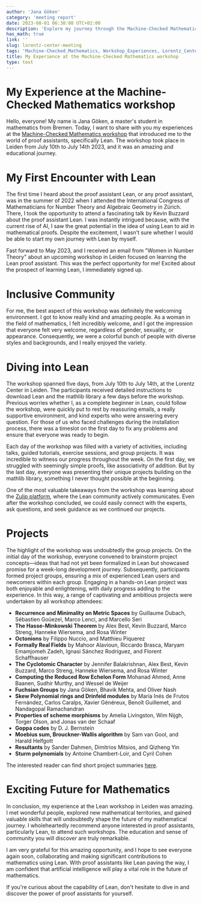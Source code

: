 ```yaml
---
author: 'Jana Göken'
category: 'meeting report'
date: 2023-08-01 06:30:08 UTC+02:00
description: 'Explore my journey through the Machine-Checked Mathematics workshop, where I delve into the world of proof assistants and the vibrant Lean community.'
has_math: true
link: ''
slug: lorentz-center-meeting
tags: 'Machine-Checked_Mathematics, Workshop_Experiences, Lorentz_Center, Inclusive_Environment'
title: My Experience at the Machine-Checked Mathematics workshop
type: text
---
```

# My Experience at the Machine-Checked Mathematics workshop
Hello, everyone! My name is Jana Göken, a master's student in mathematics from Bremen. Today, I want to share with you my experiences at the [Machine-Checked Mathematics workshop](https://www.lorentzcenter.nl/machine-checked-mathematics.html) that introduced me to the world of proof assistants, specifically Lean.
The workshop took place in Leiden from July 10th to July 14th 2023, and it was an amazing and educational journey.

<!-- TEASER_END -->
# My First Encounter with Lean
The first time I heard about the proof assistant Lean, or any proof assistant, was in the summer of 2022 when I attended the International Congress of Mathematicians for Number Theory and Algebraic Geometry in Zürich. There, I took the opportunity to attend a fascinating talk by Kevin Buzzard about the proof assistant Lean. I was instantly intrigued because, with the current rise of AI, I saw the great potential in the idea of using Lean to aid in mathematical proofs. Despite the excitement, I wasn't sure whether I would be able to start my own journey with Lean by myself.

Fast forward to May 2023, and I received an email from "Women in Number Theory" about an upcoming workshop in Leiden focused on learning the Lean proof assistant. This was the perfect opportunity for me! Excited about the prospect of learning Lean, I immediately signed up.

# Inclusive Community
For me, the best aspect of this workshop was definitely the welcoming environment. I got to know really kind and amazing people. As a woman in the field of mathematics, I felt incredibly welcome, and I got the impression that everyone felt very welcome, regardless of gender, sexuality, or appearance. Consequently, we were a colorful bunch of people with diverse styles and backgrounds, and I really enjoyed the variety.

# Diving into Lean
The workshop spanned five days, from July 10th to July 14th, at the Lorentz Center in Leiden. The participants received detailed instructions to download Lean and the mathlib library a few days before the workshop. Previous worries whether I, as a complete beginner in Lean, could follow the workshop, were quickly put to rest by reassuring emails, a really supportive environment, and kind experts who were answering every question. For those of us who faced challenges during the installation process, there was a timeslot on the first day to fix any problems and ensure that everyone was ready to begin.

Each day of the workshop was filled with a variety of activities, including talks, guided tutorials, exercise sessions, and group projects. It was incredible to witness our progress throughout the week. On the first day, we struggled with seemingly simple proofs, like associativity of addition. But by the last day, everyone was presenting their unique projects building on the mathlib library, something I never thought possible at the beginning.

One of the most valuable takeaways from the workshop was learning about the [Zulip platform](https://leanprover.zulipchat.com), where the Lean community actively communicates. Even after the workshop concluded, we could easily connect with the experts, ask questions, and seek guidance as we continued our projects.

# Projects

The highlight of the workshop was undoubtedly the group projects. On the initial day of the workshop, everyone convened to brainstorm project concepts—ideas that had not yet been formalized in Lean but showcased promise for a week-long development journey. Subsequently, participants formed project groups, ensuring a mix of experienced Lean users and newcomers within each group. Engaging in a hands-on Lean project was both enjoyable and enlightening, with daily progress adding to the experience. In this way, a range of captivating and ambitious projects were undertaken by all workshop attendees:

* **Recurrence and Minimality on Metric Spaces** by Guillaume Dubach, Sébastien Goüezel, Marco Lenci, and Marcello Seri 
* **The Hasse-Minkowski Theorem** by Alex Best, Kevin Buzzard, Marco Streng, Hanneke Wiersema, and Rosa Winter 
* **Octonions** by Filippo Nuccio, and Matthieu Piquerez
* **Formally Real Fields** by Mahoor Alavioun, Riccardo Brasca, Maryam Emamjomeh Zadeh, Ignasi Sánchez Rodríguez, and Florent Schaffhauser 
* **The Cyclotomic Character** by Jennifer Balakrishnan, Alex Best, Kevin Buzzard, Marco Streng, Hanneke Wiersema, and Rosa Winter
* **Computing the Reduced Row Echelon Form** Mohanad Ahmed, Anne Baanen, Sudhir Murthy, and Wessel de Weijer
* **Fuchsian Groups** by Jana Göken, Bhavik Mehta, and Oliver Nash
* **Skew Polynomial rings and Drinfeld modules** by María Inés de Frutos Fernández, Carlos Caralps, Xavier Généreux, Benoît Guillemet, and Nandagopal Ramachandran
* **Properties of scheme morphisms** by Amelia Livingston, Wim Nijgh, Torger Olson, and Jonas van der Schaaf
* **Goppa codes** by D. J. Bernstein
* **Moebius sum, Brouckner-Wallis algorithm** by Sam van Gool, and Harald Helfgott
* **Resultants** by Sander Dahmen, Dimitrios Mitsios, and Qizheng Yin
* **Sturm polynomials** by Antoine Chambert-Loir, and Cyril Cohen

The interested reader can find short project summaries [here](https://leanprover-community.github.io/blog/files/lorentz-center-workshop-projects.pdf).



# Exciting Future for Mathematics
In conclusion, my experience at the Lean workshop in Leiden was amazing. I met wonderful people, explored new mathematical territories, and gained valuable skills that will undoubtedly shape the future of my mathematical journey. I wholeheartedly recommend anyone interested in proof assistants, particularly Lean, to attend such workshops. The education and sense of community you will discover are truly remarkable.

I am very grateful for this amazing opportunity, and I hope to see everyone again soon, collaborating and making significant contributions to mathematics using Lean. With proof assistants like Lean paving the way, I am confident that artificial intelligence will play a vital role in the future of mathematics.

If you're curious about the capability of Lean, don't hesitate to dive in and discover the power of proof assistants for yourself. 

